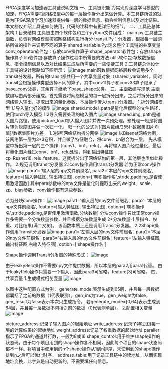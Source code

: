 FPGA深度学习加速器工具链说明文档
一、工具链职能
为实现对深度学习模型的加速，FPGA需要将网络模型中的每一层操作拆分出来做计算。本工具链所做的就是为FPGA深度学习加速器提供每一层的数据信息、指令控制信息以及对比结果。
本文档仅介绍工具链如何使用，代码的注释中有更详细的细节。
二、工具链总体架构
1.目录结构
工具链由四个软件包和三个python文件组成：
main.py:工具链主函数，负责将网络模型按照网络结构进行拆分
transit.Py：分发器，根据每一层网络所做的操作来调用不同的算子
shared_variable.Py:定义整个工具链的共享变量
conv_operator软件包：存放conv操作算子
shape_operator软件包：存放shape操作算子
lib软件包:存放算子操作过程中所需要的方法
utils软件包:存放数据信息、指令控制信息以及对比结果生成后所需要的一些便捷工具
2.工具链总体设计
工具链的设计思路如下图所示：
![image](https://github.com/user-attachments/assets/a79c6270-122b-4d07-801a-55bf9b193e1a)
main函数根据网络层数会调用多个transit分发器，所有的transit都共用一个共享变量对象（shared_variable）。同时transit会根据操作类型选择不同的算子，其中conv11算子和conv33算子继承了base_conv父类，其余算子继承了base_shape父类。
三、主函数编写规范
主函数编写由两部分组成。首先需要将网络模型的每一层拆分出来，之后将拆分出来的网络输入输出、提取出来的量化参数、本层操作传入transit分发器。
1.拆分网络模型
1.1导入量化好的模型
![image](https://github.com/user-attachments/assets/427a7875-a1d9-46ea-bf87-ea02bf2730e7)
shared.model_path是量化后模型的文件路径，使用torch导入模型
1.2导入需要处理的输入图片
![image](https://github.com/user-attachments/assets/82534caa-5b7c-4770-843f-697ad14fcd31)
shared.img_path是输入图片路径，使用picture_load导入输入图片并做一次预处理。预处理一般是将图片转为灰度图并做一次归一化。
归一化的公式为[(图片数组/255)-数据集图片均值]/数据集图片方差。
1.3按照网络结构拆分网络
![image](https://github.com/user-attachments/assets/e617e9ab-d2bd-4844-ae33-981ef34e5641)
以Bisenet网络为例，该网络第一层为3*3卷积，并且做了特征融合，将conv、bn融合为一层。
先从模型中拆出第一层的三个操作（conv1、bn1、relu），再将输入图片经过量化，最后将量化图片经过conv、bn1、relu处理，得到输出特征图cp_Resnet18_relu_feature。这就拆分出了网络结构的第一层，其他层也类似此操作。
2.规范调用transit分发器
2.1conv操作调用transit分发器
若为正常conv操作 :
![image](https://github.com/user-attachments/assets/cb610b30-03e5-42dd-8866-4537ed27fb12)
para1='输入层的npy文件前缀名', 
para2='本层的npy文件前缀名', 
feature=[输入特征图, 输出特征图], 
option=['卷积操作名',stride,padding,是否使用激活函数]
其中para参数中的npy文件是量化时提取出来的weight、scale、zp、bias参数，conv操作都有这些参数。

若为分块conv操作：
![image](https://github.com/user-attachments/assets/e32527d3-79f1-4204-94c1-5bb30a31fd9d)
para1='输入层的npy文件前缀名', 
para2='本层的npy文件前缀名', 
feature=[输入特征图, 输出特征图], 
option=['卷积操作名',stride,padding,是否使用激活函数,分块数量]
分块conv操作只比正常conv操作多需要一个分块数量参数，并且根据分块数量生成 2*分块数量-1 层指令、权重、对比结果(满二叉树)。
该函数本质上还是调用Transit分发器。
2.2Shape操作调用Transit分发器
![image](https://github.com/user-attachments/assets/bdc2e67c-aa1d-4b18-bad5-dc3aacf387ee)
para1='左输入层的npy文件前缀名', 
para2='本层的npy文件前缀名', 
para3='右输入层的npy文件前缀名', 
feature=[左输入特征图,输出特征图,右输入特征图], 
option=['shape操作名']

Shape操作调用Transit分发器的特殊形式：
![image](https://github.com/user-attachments/assets/887d0222-87df-44ce-b78c-cb744d974be5)

由于leakyRelu操作不需要npy文件提供数据，所以本层的para2用para1代替。
由于leakyRelu操作只需要一个输入，因此para3可省略，feature[3]可省略。
四、共享变量
1.生成模式相关变量
![image](https://github.com/user-attachments/assets/7f4008f5-d32c-423b-ad98-406691393442)

以图中这种配置方式为例：
generate_mode:表示生成到65层，并且每一层数据都囊括了之前的数据（1代表联测）。gen_ins为true，gen_weight为false，gen_result为false表示本次只生成指令。
若generate_mode=[0,64]表示生成到64层，并且每一层数据不包括之前的数据（0代表测单层）。
2.配置相关变量
![image](https://github.com/user-attachments/assets/344d1e42-8bdd-4118-a4fc-f19b00b8890d)

picture_address:记录了输入图片的起始地址
write_address:记录了特征图(每一层的计算结果)的起始地址
weight_address:记录了权重数据的起始地址
paraller:指示了FPGA的通道并行数，一般为8或16
shape_control:用于维护shape操作的状态码，由于每个项目用到的shape操作各不相同，因此每个项目的shape状态码都不一样。将项目中使用到的n个shape操作从1到n排序，未使用到的shape操作排到n之后可以优化时序。
address_table:用于记录工具链中的读地址，从而实现地址变换，此字典是自动更新的，不需要填任何信息。


